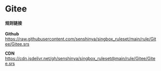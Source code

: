 # Gitee

#### 规则链接

**Github**
https://raw.githubusercontent.com/senshinya/singbox_ruleset/main/rule/Gitee/Gitee.srs

**CDN**
https://cdn.jsdelivr.net/gh/senshinya/singbox_ruleset@main/rule/Gitee/Gitee.srs
